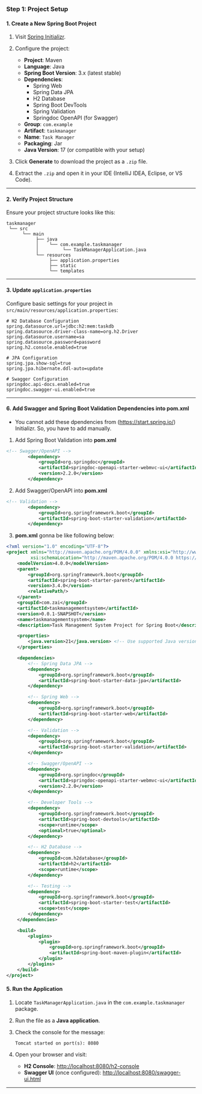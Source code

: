 ### **Step 1: Project Setup**

#### **1. Create a New Spring Boot Project**

1. Visit [Spring Initializr](https://start.spring.io/).
2. Configure the project:

   - **Project**: Maven
   - **Language**: Java
   - **Spring Boot Version**: 3.x (latest stable)
   - **Dependencies**:
     - Spring Web
     - Spring Data JPA
     - H2 Database
     - Spring Boot DevTools
     - Spring Validation
     - Springdoc OpenAPI (for Swagger)
   - **Group**: `com.example`
   - **Artifact**: `taskmanager`
   - **Name**: `Task Manager`
   - **Packaging**: Jar
   - **Java Version**: 17 (or compatible with your setup)

3. Click **Generate** to download the project as a `.zip` file.
4. Extract the `.zip` and open it in your IDE (IntelliJ IDEA, Eclipse, or VS Code).

---

#### **2. Verify Project Structure**

Ensure your project structure looks like this:

```
taskmanager
 └── src
      └── main
           ├── java
           │    └── com.example.taskmanager
           │         └── TaskManagerApplication.java
           └── resources
                ├── application.properties
                ├── static
                └── templates
```

---

#### **3. Update `application.properties`**

Configure basic settings for your project in `src/main/resources/application.properties`:

```properties
# H2 Database Configuration
spring.datasource.url=jdbc:h2:mem:taskdb
spring.datasource.driver-class-name=org.h2.Driver
spring.datasource.username=sa
spring.datasource.password=password
spring.h2.console.enabled=true

# JPA Configuration
spring.jpa.show-sql=true
spring.jpa.hibernate.ddl-auto=update

# Swagger Configuration
springdoc.api-docs.enabled=true
springdoc.swagger-ui.enabled=true
```

---

#### **6. Add Swagger and Spring Boot Validation Dependencies into pom.xml**

- You cannot add these dpendencies from (https://start.spring.io/) Initializr. So, you have to add manually.

1. Add Spring Boot Validation into **pom.xml**

```pom.xml
<!-- Swagger/OpenAPI -->
        <dependency>
            <groupId>org.springdoc</groupId>
            <artifactId>springdoc-openapi-starter-webmvc-ui</artifactId>
            <version>2.2.0</version>
        </dependency>
```

2. Add Swagger/OpenAPI into **pom.xml**

```pom.xml
<!-- Validation -->
        <dependency>
            <groupId>org.springframework.boot</groupId>
            <artifactId>spring-boot-starter-validation</artifactId>
        </dependency>

```

3. **pom.xml** gonna be like following below:

```pom.xml
<?xml version="1.0" encoding="UTF-8"?>
<project xmlns="http://maven.apache.org/POM/4.0.0" xmlns:xsi="http://www.w3.org/2001/XMLSchema-instance"
		 xsi:schemaLocation="http://maven.apache.org/POM/4.0.0 https://maven.apache.org/xsd/maven-4.0.0.xsd">
	<modelVersion>4.0.0</modelVersion>
	<parent>
		<groupId>org.springframework.boot</groupId>
		<artifactId>spring-boot-starter-parent</artifactId>
		<version>3.4.0</version>
		<relativePath/>
	</parent>
	<groupId>com.zai</groupId>
	<artifactId>taskmanagementsystem</artifactId>
	<version>0.0.1-SNAPSHOT</version>
	<name>taskmanagementsystem</name>
	<description>Task Management System Project for Spring Boot</description>

	<properties>
		<java.version>21</java.version> <!-- Use supported Java version -->
	</properties>

	<dependencies>
		<!-- Spring Data JPA -->
		<dependency>
			<groupId>org.springframework.boot</groupId>
			<artifactId>spring-boot-starter-data-jpa</artifactId>
		</dependency>

		<!-- Spring Web -->
		<dependency>
			<groupId>org.springframework.boot</groupId>
			<artifactId>spring-boot-starter-web</artifactId>
		</dependency>

		<!-- Validation -->
		<dependency>
			<groupId>org.springframework.boot</groupId>
			<artifactId>spring-boot-starter-validation</artifactId>
		</dependency>

		<!-- Swagger/OpenAPI -->
		<dependency>
			<groupId>org.springdoc</groupId>
			<artifactId>springdoc-openapi-starter-webmvc-ui</artifactId>
			<version>2.2.0</version>
		</dependency>

		<!-- Developer Tools -->
		<dependency>
			<groupId>org.springframework.boot</groupId>
			<artifactId>spring-boot-devtools</artifactId>
			<scope>runtime</scope>
			<optional>true</optional>
		</dependency>

		<!-- H2 Database -->
		<dependency>
			<groupId>com.h2database</groupId>
			<artifactId>h2</artifactId>
			<scope>runtime</scope>
		</dependency>

		<!-- Testing -->
		<dependency>
			<groupId>org.springframework.boot</groupId>
			<artifactId>spring-boot-starter-test</artifactId>
			<scope>test</scope>
		</dependency>
	</dependencies>

	<build>
		<plugins>
			<plugin>
				<groupId>org.springframework.boot</groupId>
				<artifactId>spring-boot-maven-plugin</artifactId>
			</plugin>
		</plugins>
	</build>
</project>
```

#### **5. Run the Application**

1. Locate `TaskManagerApplication.java` in the `com.example.taskmanager` package.
2. Run the file as a **Java application**.
3. Check the console for the message:

   ```
   Tomcat started on port(s): 8080
   ```

4. Open your browser and visit:
   - **H2 Console**: [http://localhost:8080/h2-console](http://localhost:8080/h2-console)
   - **Swagger UI** (once configured): [http://localhost:8080/swagger-ui.html](http://localhost:8080/swagger-ui.html)

---
